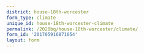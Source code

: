```yaml
---
district: house-18th-worcester
form_type: climate
unique_id: house-18th-worcester-climate
permalink: /2020bq/house-18th-worcester/climate/
form_id: '201705916871054'
layout: form
---
```

